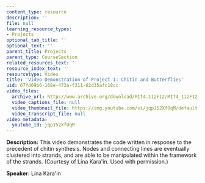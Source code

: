 ```yaml
---
content_type: resource
description: ''
file: null
learning_resource_types:
- Projects
optional_tab_title: ''
optional_text: ''
parent_title: Projects
parent_type: CourseSection
related_resources_text: ''
resource_index_text: ''
resourcetype: Video
title: 'Video Demonstration of Project 1: Chitin and Butterflies'
uid: 67fd69b6-168e-473a-f311-62d35afc18cc
video_files:
  archive_url: http://www.archive.org/download/MIT4.112F12/MIT4_112F12_Video_Ex1_LK_300k.mp4
  video_captions_file: null
  video_thumbnail_file: https://img.youtube.com/vi/jqpJ52XfOqM/default.jpg
  video_transcript_file: null
video_metadata:
  youtube_id: jqpJ52XfOqM
---
```


**Description:** This video demonstrates the code written in response to the precedent of chitin synthesis. Nodes and connecting lines are eventually clustered into strands, and are able to be manipulated within the framework of the strands. (Courtesy of Lina Kara'in. Used with permission.)

**Speaker:** Lina Kara'in